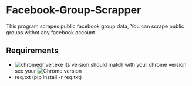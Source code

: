 # Facebook-Group-Scrapper

This program scrapes public facebook group data, You can scrape public groups withot any facebook account

## Requirements
- ![chromedriver.exe](https://chromedriver.chromium.org/downloads) its version should match with your chrome version see your ![Chrome version](chrome://version/)
- req.txt  (pip install -r req.txt)
